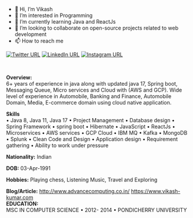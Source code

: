 - 👋 Hi, I’m Vikash
- 👀 I’m interested in Programming
- 🌱 I’m currently learning Java and ReactJs
- 💞️ I’m looking to collaborate on open-source projects related to web development
- 📫 How to reach me  

[![Twitter URL](https://img.shields.io/twitter/url?label=Twitter&logo=twitter&style=social&url=https%3A%2F%2Ftwitter.com%2Fvikash_0304)](https://twitter.com/vikash_0304)
[![LinkedIn URL](https://img.shields.io/twitter/url?label=LinkedIn&logo=linkedin&style=social&url=https%3A%2F%2Flinkedin.com%2Fin%2Fvikash-kumar-219243130)](https://www.linkedin.com/in/vikash-kumar-219243130/)
[![Instagram URL](https://img.shields.io/twitter/url?label=Instagram&logo=instagram&style=social&url=https%3A%2F%2Finstagram.com%2Fvikash_0304)](https://instagram.com/vikash_0304)

<br>

**Overview:**  
6+ years of experience in java along with updated java 17, Spring boot, Messaging Queue, Micro services and Cloud with (AWS and GCP).
Wide level of experience in Automobile,  Banking and Finance, Automobile Domain, Media, E-commerce domain using cloud native application.

**Skills**
<br>
•	Java 8, Java 11, Java 17
•	Project Management
•	Database design
•	Spring Framework
•	spring boot
• Hibernate
• JavaScript
• ReactJs
•	Microservices
•	AWS services
•	GCP Cloud
•	IBM MQ
•	Kafka
•	MongoDB
•	Splunk
•	Clean Code and Design
•	Application design
•	Requirement gathering
•	Ability to work under pressure


**Nationality:** Indian  

**DOB:** 03-Apr-1991

**Hobbies:** Playing chess, Listening Music, Travel and Exploring

**Blog/Article:** http://www.advancecomputing.co.in/ 
                        https://www.vikash-kumar.com
<br>
**EDUCATION:**  
MSC IN COMPUTER SCIENCE • 2012- 2014 • PONDICHERRY UNIVERSITY
